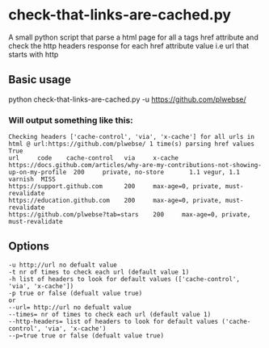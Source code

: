 # check-that-links-are-cached.py

A small python script that parse a html page for all a tags href attribute and check the http headers response for each href attribute value i.e url that starts with http

## Basic usage

python check-that-links-are-cached.py -u https://github.com/plwebse/

### Will output something like this:

    Checking headers ['cache-control', 'via', 'x-cache'] for all urls in html @ url:https://github.com/plwebse/ 1 time(s) parsing href values True
    url     code    cache-control   via     x-cache
    https://docs.github.com/articles/why-are-my-contributions-not-showing-up-on-my-profile  200     private, no-store       1.1 vegur, 1.1 varnish  MISS
    https://support.github.com      200     max-age=0, private, must-revalidate
    https://education.github.com    200     max-age=0, private, must-revalidate
    https://github.com/plwebse?tab=stars    200     max-age=0, private, must-revalidate

## Options

    -u http://url no defualt value
    -t nr of times to check each url (default value 1)
    -h list of headers to look for default values (['cache-control', 'via', 'x-cache'])
    -p true or false (defualt value true)
    or
    --url= http://url no defualt value
    --times= nr of times to check each url (default value 1)
    --http-headers= list of headers to look for default values ('cache-control', 'via', 'x-cache')
    --p=true true or false (defualt value true)
